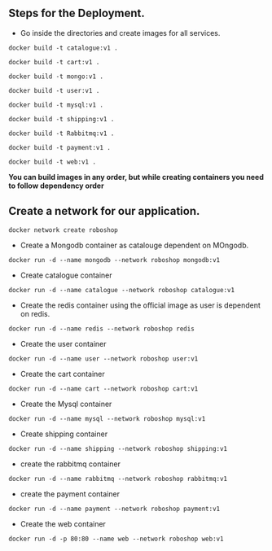 ## Steps for the Deployment.
* Go inside the directories and create images for all services.
```
docker build -t catalogue:v1 .
```

```
docker build -t cart:v1 .
```

```
docker build -t mongo:v1 .
```

```
docker build -t user:v1 .
```

```
docker build -t mysql:v1 .
```

```
docker build -t shipping:v1 .
```

```
docker build -t Rabbitmq:v1 .
```

```
docker build -t payment:v1 .
```
```
docker build -t web:v1 .
```
**You can build images in any order, but while creating containers you need to follow dependency order**

## Create a network for our application.
```
docker network create roboshop
```
* Create a Mongodb container as catalouge dependent on MOngodb.
```
docker run -d --name mongodb --network roboshop mongodb:v1
```
* Create catalogue container
```
docker run -d --name catalogue --network roboshop catalogue:v1
```
* Create the redis container using the official image as user is dependent on redis.
```
docker run -d --name redis --network roboshop redis
```
* Create the user container
```
docker run -d --name user --network roboshop user:v1 
```
* Create the cart container
```
docker run -d --name cart --network roboshop cart:v1
```
* Create the Mysql container
```
docker run -d --name mysql --network roboshop mysql:v1
```
* Create shipping container
```
docker run -d --name shipping --network roboshop shipping:v1
```
* create the rabbitmq container
```
docker run -d --name rabbitmq --network roboshop rabbitmq:v1
```
* create the payment container
```
docker run -d --name payment --network roboshop payment:v1
```
* Create the web container
```
docker run -d -p 80:80 --name web --network roboshop web:v1
```